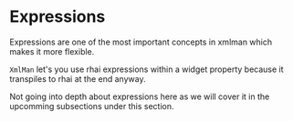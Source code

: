 # Expressions

Expressions are one of the most important concepts in xmlman which makes it more flexible.

`XmlMan` let's you use rhai expressions within a widget property because it transpiles to rhai at the end anyway.

Not going into depth about expressions here as we will cover it in the upcomming subsections under this section.
